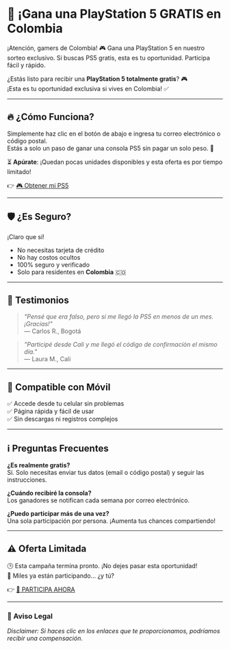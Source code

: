 # 🎁 ¡Gana una PlayStation 5 GRATIS en Colombia 
¡Atención, gamers de Colombia! 🎮 Gana una PlayStation 5 en nuestro sorteo exclusivo. Si buscas PS5 gratis, esta es tu oportunidad. Participa fácil y rápido.
<head>
  
  <meta name="google-site-verification" content="aua3QuMN5T6qekjKJCYhXskKIeRidG1G03ES3txzQIk" />
 
</head>

¿Estás listo para recibir una **PlayStation 5 totalmente gratis**? 🎮  
¡Esta es tu oportunidad exclusiva si vives en Colombia! ✅

---

## 🔥 ¿Cómo Funciona?

Simplemente haz clic en el botón de abajo e ingresa tu correo electrónico o código postal.  
Estás a solo un paso de ganar una consola PS5 sin pagar un solo peso. 🎯

⏳ **Apúrate**: ¡Quedan pocas unidades disponibles y esta oferta es por tiempo limitado!

👉 [🎮 Obtener mi PS5](https://mvx555.github.io/ps5co/)

---

## 🛡️ ¿Es Seguro?

¡Claro que sí!  
- No necesitas tarjeta de crédito  
- No hay costos ocultos  
- 100% seguro y verificado  
- Solo para residentes en **Colombia** 🇨🇴

---

## 💬 Testimonios

> _"Pensé que era falso, pero sí me llegó la PS5 en menos de un mes. ¡Gracias!"_  
> — Carlos R., Bogotá

> _"Participé desde Cali y me llegó el código de confirmación el mismo día."_  
> — Laura M., Cali

---

## 📱 Compatible con Móvil

✅ Accede desde tu celular sin problemas  
✅ Página rápida y fácil de usar  
✅ Sin descargas ni registros complejos

---

## ℹ️ Preguntas Frecuentes

**¿Es realmente gratis?**  
Sí. Solo necesitas enviar tus datos (email o código postal) y seguir las instrucciones.

**¿Cuándo recibiré la consola?**  
Los ganadores se notifican cada semana por correo electrónico.

**¿Puedo participar más de una vez?**  
Una sola participación por persona. ¡Aumenta tus chances compartiendo!

---

## ⚠️ Oferta Limitada

🕒 Esta campaña termina pronto. ¡No dejes pasar esta oportunidad!  
🚀 Miles ya están participando... ¿y tú?

👉 [🎁 PARTICIPA AHORA](https://mvx555.github.io/ps5co/)

---

### 📢 Aviso Legal

_Disclaimer: Si haces clic en los enlaces que te proporcionamos, podríamos recibir una compensación._


